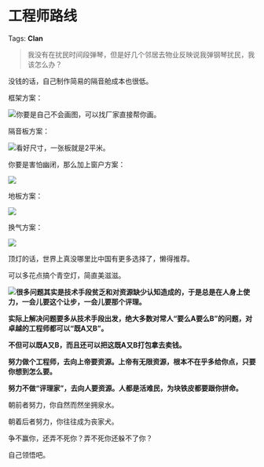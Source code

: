 # 工程师路线

Tags: **Clan**

> 我没有在扰民时间段弹琴，但是好几个邻居去物业反映说我弹钢琴扰民，我该怎么办？



没钱的话，自己制作简易的隔音舱成本也很低。

框架方案：

![](https://picx.zhimg.com/50/v2-1984c62c412b5c5ad76b162c86e7ad48_720w.jpg?source=1940ef5c)你要是自己不会画图，可以找厂家直接帮你画。

  


隔音板方案：

![](https://picx.zhimg.com/50/v2-37cfb3ea14f3669dfe27e80b73b5db19_720w.jpg?source=1940ef5c)看好尺寸，一张板就是2平米。

你要是害怕幽闭，那么加上窗户方案：

![](https://picx.zhimg.com/50/v2-1330b4c7a0b4c19db49ed365fcf8d517_720w.jpg?source=1940ef5c)  


地板方案：

![](https://pic1.zhimg.com/50/v2-f91546b4dacc341db206b5c8341f59ec_720w.jpg?source=1940ef5c)  


换气方案：

![](https://picx.zhimg.com/50/v2-1b808fb854210c57be049270c2cb46fb_720w.jpg?source=1940ef5c)  


顶灯的话，世界上真没哪里比中国有更多选择了，懒得推荐。

可以多花点搞个青空灯，简直美滋滋。

![](https://picx.zhimg.com/50/v2-bc21cedd26f81920da083aaf84c98f90_720w.jpg?source=1940ef5c)**很多问题其实是技术手段贫乏和对资源缺少认知造成的，于是总是在人身上使力，一会儿要这个让步，一会儿要那个评理。**

**实际上解决问题要多从技术手段出发，绝大多数对常人“要么A要么B”的问题，对卓越的工程师都可以“既A又B”。**

**不但可以既A又B，而且还可以把这既A又B打包拿去卖钱。**

  


**努力做个工程师，去向上帝要资源。上帝有无限资源，根本不在乎多给你点，只要你想到怎么要。**

**努力不做“评理家”，去向人要资源。人都是活难民，为块铁皮都要跟你拼命。**

  


朝前者努力，你自然而然坐拥泉水。

朝着后者努力，你往往成为丧家犬。

争不赢你，还弄不死你？弄不死你还躲不了你？

  


自己领悟吧。



